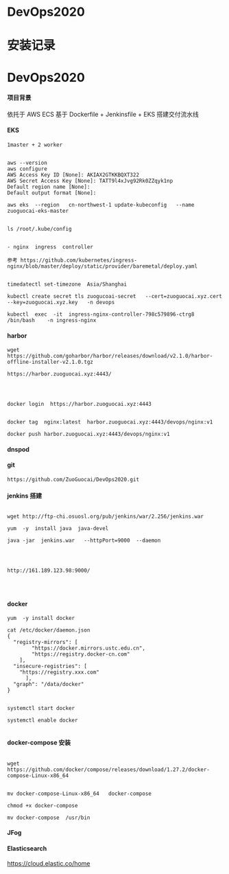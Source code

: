 # DevOps2020


# 安装记录

# DevOps2020


#### 项目背景

依托于 AWS ECS  基于 Dockerfile + Jenkinsfile + EKS   搭建交付流水线



#### EKS 


```
1master + 2 worker 


aws --version
aws configure
AWS Access Key ID [None]: AKIAX2GTKKBQXT322
AWS Secret Access Key [None]: TATT9l4xJvg92Rk0ZZqyk1np
Default region name [None]: 
Default output format [None]: 

aws eks  --region   cn-northwest-1 update-kubeconfig   --name zuoguocai-eks-master

 
ls /root/.kube/config 


- nginx  ingress  controller 

参考 https://github.com/kubernetes/ingress-nginx/blob/master/deploy/static/provider/baremetal/deploy.yaml


timedatectl set-timezone  Asia/Shanghai

kubectl create secret tls zuogucoai-secret   --cert=zuoguocai.xyz.cert  --key=zuoguocai.xyz.key   -n devops

kubectl  exec  -it  ingress-nginx-controller-798c579896-ctrg8    /bin/bash    -n ingress-nginx

```

#### harbor


```
wget https://github.com/goharbor/harbor/releases/download/v2.1.0/harbor-offline-installer-v2.1.0.tgz

https://harbor.zuoguocai.xyz:4443/




docker login  https://harbor.zuoguocai.xyz:4443


docker tag  nginx:latest  harbor.zuoguocai.xyz:4443/devops/nginx:v1

docker push harbor.zuoguocai.xyz:4443/devops/nginx:v1

```

#### dnspod



#### git

```
https://github.com/ZuoGuocai/DevOps2020.git

```

#### jenkins 搭建


```

wget http://ftp-chi.osuosl.org/pub/jenkins/war/2.256/jenkins.war

yum  -y  install java  java-devel

java -jar  jenkins.war   --httpPort=9000  --daemon




http://161.189.123.98:9000/




```
#### docker

```
yum  -y install docker

cat /etc/docker/daemon.json 
{
  "registry-mirrors": [
        "https://docker.mirrors.ustc.edu.cn",
        "https://registry.docker-cn.com"
    ],
  "insecure-registries": [
    "https://registry.xxx.com"
      ],
  "graph": "/data/docker"
}
 

systemctl start docker

systemctl enable docker


```


#### docker-compose 安装

```

wget https://github.com/docker/compose/releases/download/1.27.2/docker-compose-Linux-x86_64


mv docker-compose-Linux-x86_64   docker-compose

chmod +x docker-compose 

mv docker-compose  /usr/bin

```

<!--ignore-preflight-errors=NumCPU  失败  https://juejin.im/entry/6844903781314887694 -->


#### JFog


#### Elasticsearch

https://cloud.elastic.co/home
